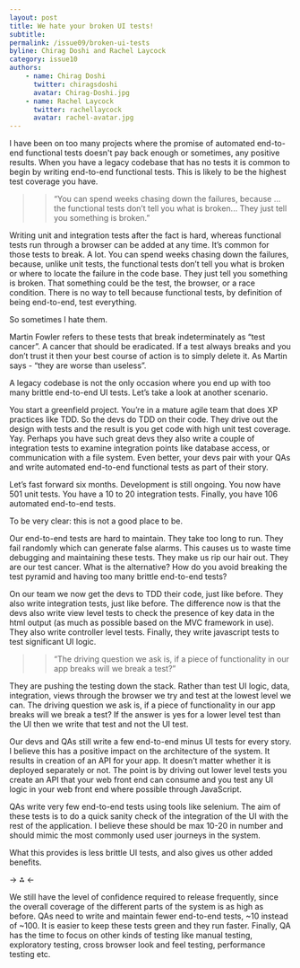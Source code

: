 ```yaml
---
layout: post
title: We hate your broken UI tests!
subtitle: 
permalink: /issue09/broken-ui-tests
byline: Chirag Doshi and Rachel Laycock
category: issue10
authors:
    - name: Chirag Doshi
      twitter: chiragsdoshi
      avatar: Chirag-Doshi.jpg
    - name: Rachel Laycock
      twitter: rachellaycock
      avatar: rachel-avatar.jpg
---
```

I have been on too many projects where the promise of automated end-to-end functional tests doesn't pay back enough or sometimes, any positive results. When you have a  legacy codebase that has no tests it is common to begin by writing end-to-end functional tests.  This is likely to be the highest test coverage you have. 

>> “You can spend weeks chasing down the failures, because ...  the functional tests don’t tell you what is broken... They just tell you something is broken.”

Writing unit and integration tests after the fact is hard, whereas functional tests run through a browser can be added at any time. It’s common for those tests to break. A lot. You can spend weeks chasing down the failures, because, unlike unit tests,  the functional tests don’t tell you what is broken or where to locate the failure in the code base. They just tell you something is broken. That something could be the test, the browser, or a race condition.  There is no way to tell because functional tests, by definition of being end-to-end, test everything.

So sometimes I hate them. 

Martin Fowler refers to these tests that break indeterminately as “test cancer”. A cancer that should be eradicated. If a test always breaks and you don’t trust it then your best course of action is to simply delete it.   As Martin says - “they are worse than useless”.

A legacy codebase is not the only occasion where you end up with too many brittle end-to-end UI tests. Let’s take a look at another scenario. 

You start a greenfield project. You’re in a mature agile team that does XP practices like TDD. So the devs do TDD on their code. They drive out the design with tests and the result is you get code with high unit test coverage. Yay. Perhaps you have such great devs they also write a couple of integration tests to examine integration points like database access, or communication with a file system.  Even better, your devs pair with your QAs and write automated end-to-end functional tests as part of their story.

Let’s fast forward six months. Development is still ongoing. You now have 501 unit tests. You have a 10 to 20 integration tests. Finally, you have 106 automated end-to-end tests.

To be very clear: this is not a good place to be. 

Our end-to-end tests are hard to maintain. They take too long to run. They fail randomly which can generate false alarms. This causes us to waste time debugging and maintaining these tests. They make us rip our hair out.  They are our test cancer. What is the alternative? How do you avoid breaking the test pyramid and having too many brittle end-to-end tests?

On our team we now get the devs to TDD their code, just like before. They also write integration tests, just like before. The difference now is that the devs also write view level tests to check the presence of key data in the html output (as much as possible based on the MVC framework in use). They also write controller level tests. Finally, they write javascript tests to test significant UI logic. 

>> “The driving question we ask is, if a piece of functionality in our app breaks will we break a test?”

They are pushing the testing down the stack. Rather than test UI logic, data, integration, views through the browser we try and test at the lowest level we can. The driving question we ask is, if a piece of functionality in our app breaks will we break a test? If the answer is yes for a lower level test than the UI then we write that test and not the UI test.

Our devs and QAs still write a few end-to-end minus UI tests for every story. I believe this has a positive impact on the architecture of the system. It results in creation of an API for your app. It doesn’t matter whether it is deployed separately or not. The point is by driving out lower level tests you create an API that your web front end can consume and you test any UI logic in your web front end where possible through JavaScript.  

QAs write very few end-to-end tests using tools like selenium. The aim of these tests is to do a quick sanity check of the integration of the UI with the rest of the application. I believe these should be max 10-20 in number and should mimic the most commonly used user journeys in the system.

What this provides is less brittle UI tests, and also gives us other added benefits.

-> ⁂ <-

We still have the level of confidence required to release frequently, since the overall coverage of the different parts of the system is as high as before.
QAs need to write and maintain fewer end-to-end tests, ~10 instead of ~100. It is easier to keep these tests green and they run faster. Finally, QA has the time to focus on other kinds of testing like manual testing, exploratory testing, cross browser look and feel testing, performance testing etc.


